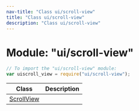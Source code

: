 ```yaml
---
nav-title: "Class ui/scroll-view"
title: "Class ui/scroll-view"
description: "Class ui/scroll-view"
---
```

# Module: "ui/scroll-view"

``` JavaScript
// To import the "ui/scroll-view" module:
var uiscroll_view = require("ui/scroll-view");
```

Class | Description
------|------------
[ScrollView](../../ui/scroll-view/ScrollView.md) | 